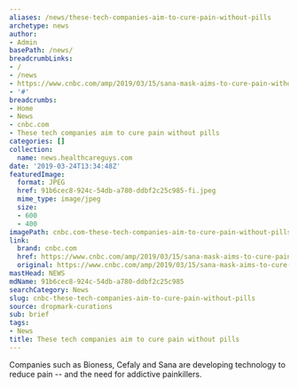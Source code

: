 ```yaml
---
aliases: /news/these-tech-companies-aim-to-cure-pain-without-pills
archetype: news
author:
- Admin
basePath: /news/
breadcrumbLinks:
- /
- /news
- https://www.cnbc.com/amp/2019/03/15/sana-mask-aims-to-cure-pain-without-pills-prevent-opioid-addiction.html
- '#'
breadcrumbs:
- Home
- News
- cnbc.com
- These tech companies aim to cure pain without pills
categories: []
collection:
  name: news.healthcareguys.com
date: '2019-03-24T13:34:48Z'
featuredImage:
  format: JPEG
  href: 91b6cec8-924c-54db-a780-ddbf2c25c985-fi.jpeg
  mime_type: image/jpeg
  size:
  - 600
  - 400
imagePath: cnbc.com-these-tech-companies-aim-to-cure-pain-without-pills
link:
  brand: cnbc.com
  href: https://www.cnbc.com/amp/2019/03/15/sana-mask-aims-to-cure-pain-without-pills-prevent-opioid-addiction.html
  original: https://www.cnbc.com/amp/2019/03/15/sana-mask-aims-to-cure-pain-without-pills-prevent-opioid-addiction.html
mastHead: NEWS
mdName: 91b6cec8-924c-54db-a780-ddbf2c25c985
searchCategory: News
slug: cnbc-these-tech-companies-aim-to-cure-pain-without-pills
source: dropmark-curations
sub: brief
tags:
- News
title: These tech companies aim to cure pain without pills
---
```


Companies such as Bioness, Cefaly and Sana are developing technology to reduce pain -- and the need for addictive painkillers.